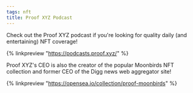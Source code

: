 ```yaml
---
tags: nft
title: Proof XYZ Podcast
---
```


Check out the Proof XYZ podcast if you're looking for quality daily (and entertaining) NFT coverage!

{% linkpreview "https://podcasts.proof.xyz/" %}

Proof XYZ's CEO is also the creator of the popular Moonbirds NFT collection and former CEO of the Digg news web aggregator site!

{% linkpreview "https://opensea.io/collection/proof-moonbirds" %}
